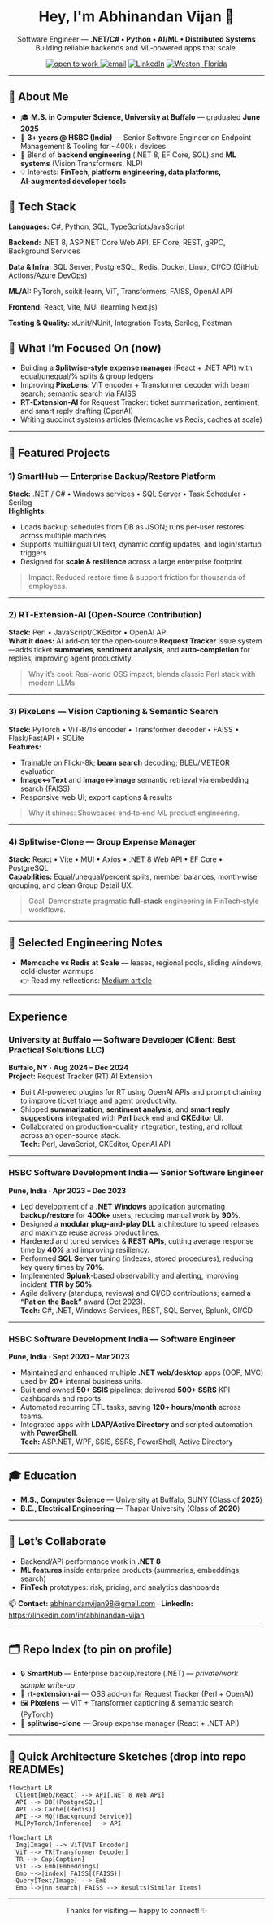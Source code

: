 <h1 align="center">Hey, I'm Abhinandan Vijan 👋</h1>
<p align="center">
  Software Engineer — <b>.NET/C# • Python • AI/ML • Distributed Systems</b><br/>
  Building reliable backends and ML‑powered apps that scale.
</p>

<p align="center">
  <a href="https://img.shields.io/badge/Open%20to%20Work-Yes-success"> <img alt="open to work" src="https://img.shields.io/badge/Open%20to%20Work-Yes-success"/> </a>
  <a href="mailto:<abhinandanvijan98@gmail.com>"><img alt="email" src="https://img.shields.io/badge/Email-Contact-informational"></a>
  <a href="https://linkedin.com/in/abhinandan-vijan"><img alt="LinkedIn" src="https://img.shields.io/badge/LinkedIn-Connect-blue"></a>
  <a href="#"><img alt="Weston, Florida" src="https://img.shields.io/badge/Location-USA-%23ff69b4"></a>
</p>

---

## 🚀 About Me
- 🎓 **M.S. in Computer Science, University at Buffalo** — graduated **June 2025**
- 🧰 **3+ years @ HSBC (India)** — Senior Software Engineer on Endpoint Management & Tooling for ~400k+ devices
- 🧠 Blend of **backend engineering** (.NET 8, EF Core, SQL) and **ML systems** (Vision Transformers, NLP)
- 💡 Interests: **FinTech, platform engineering, data platforms, AI‑augmented developer tools**

## 🔧 Tech Stack
**Languages:** C#, Python, SQL, TypeScript/JavaScript

**Backend:** .NET 8, ASP.NET Core Web API, EF Core, REST, gRPC, Background Services

**Data & Infra:** SQL Server, PostgreSQL, Redis, Docker, Linux, CI/CD (GitHub Actions/Azure DevOps)

**ML/AI:** PyTorch, scikit‑learn, ViT, Transformers, FAISS, OpenAI API

**Frontend:** React, Vite, MUI (learning Next.js)

**Testing & Quality:** xUnit/NUnit, Integration Tests, Serilog, Postman

## 🧭 What I’m Focused On (now)
- Building a **Splitwise‑style expense manager** (React + .NET API) with equal/unequal/% splits & group ledgers
- Improving **PixeLens**: ViT encoder + Transformer decoder with beam search; semantic search via FAISS
- **RT‑Extension‑AI** for Request Tracker: ticket summarization, sentiment, and smart reply drafting (OpenAI)
- Writing succinct systems articles (Memcache vs Redis, caches at scale)

---

## 🌟 Featured Projects

### 1) SmartHub — Enterprise Backup/Restore Platform  
**Stack:** .NET / C# • Windows services • SQL Server • Task Scheduler • Serilog  
**Highlights:**
- Loads backup schedules from DB as JSON; runs per‑user restores across multiple machines  
- Supports multilingual UI text, dynamic config updates, and login/startup triggers  
- Designed for **scale & resilience** across a large enterprise footprint

> Impact: Reduced restore time & support friction for thousands of employees.

---

### 2) RT‑Extension‑AI (Open‑Source Contribution)  
**Stack:** Perl • JavaScript/CKEditor • OpenAI API  
**What it does:** AI add‑on for the open‑source **Request Tracker** issue system—adds ticket **summaries**, **sentiment analysis**, and **auto‑completion** for replies, improving agent productivity.

> Why it’s cool: Real‑world OSS impact; blends classic Perl stack with modern LLMs.

---

### 3) PixeLens — Vision Captioning & Semantic Search  
**Stack:** PyTorch • ViT‑B/16 encoder • Transformer decoder • FAISS • Flask/FastAPI • SQLite  
**Features:**  
- Trainable on Flickr‑8k; **beam search** decoding; BLEU/METEOR evaluation  
- **Image↔Text** and **Image↔Image** semantic retrieval via embedding search (FAISS)  
- Responsive web UI; export captions & results

> Why it shines: Showcases end‑to‑end ML product engineering.

---

### 4) Splitwise‑Clone — Group Expense Manager  
**Stack:** React • Vite • MUI • Axios • .NET 8 Web API • EF Core • PostgreSQL  
**Capabilities:** Equal/unequal/percent splits, member balances, month‑wise grouping, and clean Group Detail UX.

> Goal: Demonstrate pragmatic **full‑stack** engineering in FinTech‑style workflows.

---

## 🧪 Selected Engineering Notes
- **Memcache vs Redis at Scale** — leases, regional pools, sliding windows, cold‑cluster warmups  
  👉 Read my reflections: <a href="https://medium.com/@abhinandanvijan98/scaling-memcache-at-facebook-dc4e1b00e586">Medium article</a>

---

## Experience

### University at Buffalo — Software Developer (Client: Best Practical Solutions LLC)
**Buffalo, NY · Aug 2024 – Dec 2024**  
**Project:** Request Tracker (RT) AI Extension  
- Built AI-powered plugins for RT using OpenAI APIs and prompt chaining to improve ticket triage and agent productivity.  
- Shipped **summarization**, **sentiment analysis**, and **smart reply suggestions** integrated with **Perl** back end and **CKEditor** UI.  
- Collaborated on production-quality integration, testing, and rollout across an open-source stack.  
**Tech:** Perl, JavaScript, CKEditor, OpenAI API

---

### HSBC Software Development India — Senior Software Engineer
**Pune, India · Apr 2023 – Dec 2023**  
- Led development of a **.NET Windows** application automating **backup/restore** for **400k+** users, reducing manual work by **90%**.  
- Designed a **modular plug-and-play DLL** architecture to speed releases and maximize reuse across product lines.  
- Hardened and tuned services & **REST APIs**, cutting average response time by **40%** and improving resiliency.  
- Performed **SQL Server** tuning (indexes, stored procedures), reducing key query times by **70%**.  
- Implemented **Splunk**-based observability and alerting, improving incident **TTR by 50%**.  
- Agile delivery (standups, reviews) and CI/CD contributions; earned a **“Pat on the Back”** award (Oct 2023).  
**Tech:** C#, .NET, Windows Services, REST, SQL Server, Splunk, CI/CD

---

### HSBC Software Development India — Software Engineer
**Pune, India · Sept 2020 – Mar 2023**  
- Maintained and enhanced multiple **.NET web/desktop** apps (OOP, MVC) used by **20+** internal business units.  
- Built and owned **50+ SSIS** pipelines; delivered **500+ SSRS** KPI dashboards and reports.  
- Automated recurring ETL tasks, saving **120+ hours/month** across teams.  
- Integrated apps with **LDAP/Active Directory** and scripted automation with **PowerShell**.  
**Tech:** ASP.NET, WPF, SSIS, SSRS, PowerShell, Active Directory


---

## 🎓 Education
- **M.S., Computer Science** — University at Buffalo, SUNY (Class of **2025**)  
- **B.E., Electrical Engineering** — Thapar University (Class of **2020**)

---

## 🤝 Let’s Collaborate
- Backend/API performance work in **.NET 8**  
- **ML features** inside enterprise products (summaries, embeddings, search)  
- **FinTech** prototypes: risk, pricing, and analytics dashboards

📫 **Contact:** <abhinandanvijan98@gmail.com> · **LinkedIn:** <https://linkedin.com/in/abhinandan-vijan>

---

## 🗂️ Repo Index (to pin on profile)
- 🔒 **SmartHub** — Enterprise backup/restore (.NET) — _private/work sample write‑up_  
- 🧩 **rt-extension-ai** — OSS add‑on for Request Tracker (Perl + OpenAI)  
- 🖼️ **Pixelens** — ViT + Transformer captioning & semantic search (PyTorch)  
- 💸 **splitwise-clone** — Group expense manager (React + .NET API)

---

## 📌 Quick Architecture Sketches (drop into repo READMEs)
```mermaid
flowchart LR
  Client[Web/React] --> API[.NET 8 Web API]
  API --> DB[(PostgreSQL)]
  API --> Cache[(Redis)]
  API --> MQ[(Background Service)]
  ML[PyTorch/Inference] --> API
```

```mermaid
flowchart LR
  Img[Image] --> ViT[ViT Encoder]
  ViT --> TR[Transformer Decoder]
  TR --> Cap[Caption]
  ViT --> Emb[Embeddings]
  Emb -->|index| FAISS[(FAISS)]
  Query[Text/Image] --> Emb
  Emb -->|nn search| FAISS --> Results[Similar Items]
```


---

<p align="center">Thanks for visiting — happy to connect! ✨</p>

